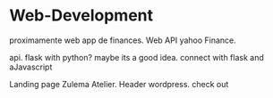 # Web-Development


proximamente web app de finances. 
Web API yahoo Finance.


api. flask with python? maybe its a good idea. connect with flask and aJavascript

Landing page Zulema Atelier. 
Header wordpress. check out 

